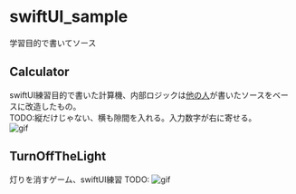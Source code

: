# swiftUI_sample
学習目的で書いてソース
## Calculator
swiftUI練習目的で書いた計算機、内部ロジックは[他の人](https://github.com/StanleyTseng1980/calculator_darkmode)が書いたソースをベースに改造したもの。  
TODO:縦だけじゃない、横も隙間を入れる。入力数字が右に寄せる。  
![gif](https://github.com/paigupai/swiftUI-sample/blob/master/gif/Calculator.gif)  
## TurnOffTheLight
灯りを消すゲーム、swiftUI練習
TODO:
![gif](https://github.com/paigupai/swiftUI-sample/blob/master/gif/TurnOffTheLight.gif)  
